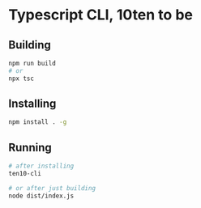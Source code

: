 # Typescript CLI, 10ten to be

## Building

```sh
npm run build
# or
npx tsc
```

## Installing

```sh
npm install . -g
```

## Running

```sh
# after installing
ten10-cli

# or after just building
node dist/index.js
```
